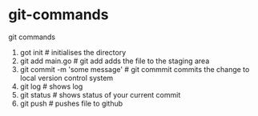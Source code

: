# git-commands
git commands

1) got init                       # initialises the directory
2) git add main.go                # git add adds the file to the staging area
3) git commit -m 'some message'   # git commmit commits the change to local version control system
4) git log                        # shows log
5) git status                     # shows status of your current commit
6) git push                       # pushes file to github
